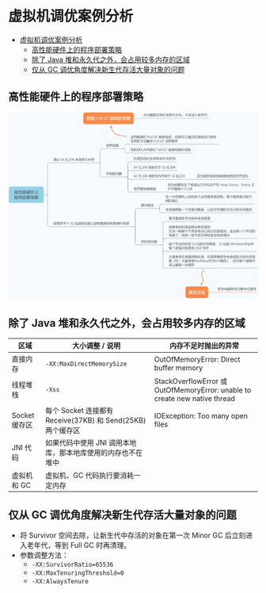 # 虚拟机调优案例分析

<!-- TOC -->

- [虚拟机调优案例分析](#虚拟机调优案例分析)
    - [高性能硬件上的程序部署策略](#高性能硬件上的程序部署策略)
    - [除了 Java 堆和永久代之外，会占用较多内存的区域](#除了-java-堆和永久代之外会占用较多内存的区域)
    - [仅从 GC 调优角度解决新生代存活大量对象的问题](#仅从-gc-调优角度解决新生代存活大量对象的问题)

<!-- /TOC -->

## 高性能硬件上的程序部署策略

![高性能硬件上的程序部署策略.png](./pic/高性能硬件上的程序部署策略.png)



## 除了 Java 堆和永久代之外，会占用较多内存的区域

| 区域          | 大小调整 / 说明                                             | 内存不足时抛出的异常                                         |
| ------------- | ----------------------------------------------------------- | ------------------------------------------------------------ |
| 直接内存      | `-XX:MaxDirectMemorySize`                                   | OutOfMemoryError: Direct buffer memory                       |
| 线程堆栈      | `-Xss`                                                      | StackOverflowError 或 OutOfMemoryError: unable to create new native thread |
| Socket 缓存区 | 每个 Socket 连接都有 Receive(37KB) 和 Send(25KB) 两个缓存区 | IOException: Too many open files                             |
| JNI 代码      | 如果代码中使用 JNI 调用本地库，那本地库使用的内存也不在堆中 |                                                              |
| 虚拟机和 GC   | 虚拟机、GC 代码执行要消耗一定内存                           |                                                              |



## 仅从 GC 调优角度解决新生代存活大量对象的问题

- 将 Survivor 空间去除，让新生代中存活的对象在第一次 Minor GC 后立刻进入老年代，等到 Full GC 时再清理。
- 参数调整方法：
	- `-XX:SurvivorRatio=65536`
	- `-XX:MaxTenuringThreshold=0`
	- `-XX:AlwaysTenure`